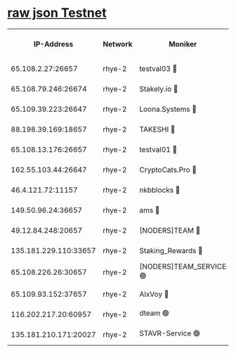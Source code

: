 
[raw json Testnet](https://rpc-check.quickt.stavr.tech/quickt/rpc-quickt-result.json)
=


<table><tr><th>IP-Address</th><th>Network</th><th>Moniker</th><th>Latest Block Height</th><th>Earliest Block Height</th><th>Catching Up</th><th>Tx Index</th><th>Voting Power</th><th>Scan Time</th></tr><tr><td>65.108.2.27:26657</td><td>rhye-2</td><td>testval03 🔴</td><td>1385141</td><td>1</td><td>False</td><td>on</td><td>11002050</td><td>2024-03-23T16:05:23.590165148UTC</td></tr><tr><td>65.108.79.246:26674</td><td>rhye-2</td><td>Stakely.io 🔴</td><td>1385141</td><td>1</td><td>False</td><td>on</td><td>10010</td><td>2024-03-23T16:05:23.886252802UTC</td></tr><tr><td>65.109.39.223:26647</td><td>rhye-2</td><td>Loona.Systems 🔴</td><td>1385142</td><td>1</td><td>False</td><td>off</td><td>86949</td><td>2024-03-23T16:05:28.807847399UTC</td></tr><tr><td>88.198.39.169:18657</td><td>rhye-2</td><td>TAKESHI 🔴</td><td>1385142</td><td>1</td><td>False</td><td>off</td><td>40542</td><td>2024-03-23T16:05:29.363025059UTC</td></tr><tr><td>65.108.13.176:26657</td><td>rhye-2</td><td>testval01 🔴</td><td>1385142</td><td>1</td><td>False</td><td>on</td><td>13082010</td><td>2024-03-23T16:05:30.039060028UTC</td></tr><tr><td>162.55.103.44:26647</td><td>rhye-2</td><td>CryptoCats.Pro 🔴</td><td>1385146</td><td>1</td><td>False</td><td>off</td><td>9999</td><td>2024-03-23T16:05:57.535926000UTC</td></tr><tr><td>46.4.121.72:11157</td><td>rhye-2</td><td>nkbblocks 🔴</td><td>1385140</td><td>70101</td><td>False</td><td>off</td><td>81084</td><td>2024-03-23T16:05:16.771090345UTC</td></tr><tr><td>149.50.96.24:36657</td><td>rhye-2</td><td>ams 🔴</td><td>1366700</td><td>133501</td><td>False</td><td>on</td><td>10732</td><td>2024-03-23T16:05:43.084152782UTC</td></tr><tr><td>49.12.84.248:20657</td><td>rhye-2</td><td>[NODERS]TEAM 🔴</td><td>1385143</td><td>146001</td><td>False</td><td>on</td><td>59690</td><td>2024-03-23T16:05:40.735175589UTC</td></tr><tr><td>135.181.229.110:33657</td><td>rhye-2</td><td>Staking_Rewards 🔴</td><td>1385142</td><td>149101</td><td>False</td><td>on</td><td>9900</td><td>2024-03-23T16:05:29.150860077UTC</td></tr><tr><td>65.108.226.26:30657</td><td>rhye-2</td><td>[NODERS]TEAM_SERVICE 🟢</td><td>1385142</td><td>241501</td><td>False</td><td>on</td><td>0</td><td>2024-03-23T16:05:29.685435989UTC</td></tr><tr><td>65.109.93.152:37657</td><td>rhye-2</td><td>AlxVoy 🔴</td><td>1385140</td><td>315173</td><td>False</td><td>on</td><td>150351</td><td>2024-03-23T16:05:21.235516383UTC</td></tr><tr><td>116.202.217.20:60957</td><td>rhye-2</td><td>dteam 🟢</td><td>1385141</td><td>1334001</td><td>False</td><td>on</td><td>0</td><td>2024-03-23T16:05:26.473995520UTC</td></tr><tr><td>135.181.210.171:20027</td><td>rhye-2</td><td>STAVR-Service 🟢</td><td>1385143</td><td>1384501</td><td>False</td><td>on</td><td>0</td><td>2024-03-23T16:05:38.478865272UTC</td></tr></table>
